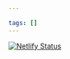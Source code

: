 ```yaml
---

tags: []
---
```


[![Netlify Status](https://api.netlify.com/api/v1/badges/7313b0cb-128b-4e11-b425-b55088c13680/deploy-status)](https://app.netlify.com/sites/craftlit-cranford/deploys)